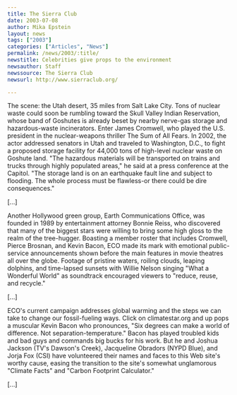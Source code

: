 ```yaml
---
title: The Sierra Club
date: 2003-07-08
author: Mika Epstein
layout: news
tags: ["2003"]
categories: ["Articles", "News"]
permalink: /news/2003/:title/
newstitle: Celebrities give props to the environment  
newsauthor: Staff  
newssource: The Sierra Club  
newsurl: http://www.sierraclub.org/  

---
```


The scene: the Utah desert, 35 miles from Salt Lake City. Tons of nuclear waste could soon be rumbling toward the Skull Valley Indian Reservation, whose band of Goshutes is already beset by nearby nerve-gas storage and hazardous-waste incinerators. Enter James Cromwell, who played the U.S. president in the nuclear-weapons thriller The Sum of All Fears. In 2002, the actor addressed senators in Utah and traveled to Washington, D.C., to fight a proposed storage facility for 44,000 tons of high-level nuclear waste on Goshute land. "The hazardous materials will be transported on trains and trucks through highly populated areas," he said at a press conference at the Capitol. "The storage land is on an earthquake fault line and subject to flooding. The whole process must be flawless-or there could be dire consequences." 

[...]

Another Hollywood green group, Earth Communications Office, was founded in 1989 by entertainment attorney Bonnie Reiss, who discovered that many of the biggest stars were willing to bring some high gloss to the realm of the tree-hugger. Boasting a member roster that includes Cromwell, Pierce Brosnan, and Kevin Bacon, ECO made its mark with emotional public-service announcements shown before the main features in movie theatres all over the globe. Footage of pristine waters, roiling clouds, leaping dolphins, and time-lapsed sunsets with Willie Nelson singing "What a Wonderful World" as soundtrack encouraged viewers to "reduce, reuse, and recycle." 

[...]

ECO's current campaign addresses global warming and the steps we can take to change our fossil-fueling ways. Click on climatestar.org and up pops a muscular Kevin Bacon who pronounces, "Six degrees can make a world of difference. Not separation-temperature." Bacon has played troubled kids and bad guys and commands big bucks for his work. But he and Joshua Jackson (TV's Dawson's Creek), Jacqueline Obradors (NYPD Blue), and Jorja Fox (CSI) have volunteered their names and faces to this Web site's worthy cause, easing the transition to the site's somewhat unglamorous "Climate Facts" and "Carbon Footprint Calculator." 

[...]

